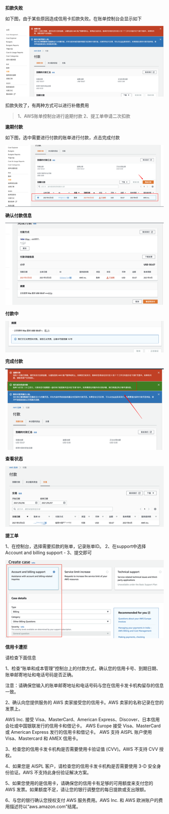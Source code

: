 **扣款失败**

如下图，由于某些原因造成信用卡扣款失败。在账单控制台会显示如下

![](./image/1043682-20210507212428685-1195052641.png)

扣款失败了，有两种方式可以进行补缴费用

> 1、AWS账单控制台进行逾期付款
> 2、提工单申请二次扣款

**逾期付款**

如下图，选中需要进行付款的账单进行付款，点击完成付款

![](./image/1043682-20210507212551098-1141003873.png)

**确认付款信息**

![](./image/1043682-20210507212701507-1631216026.png)

**付款中**

![](./image/1043682-20210507212722977-2101967009.png)

**完成付款**

![](./image/1043682-20210507212741349-683598557.png)

**查看状态**

![](./image/1043682-20210507212917542-1455876021.png)

**提工单**

1、在控制台，选择需要扣款的账单，记录账单ID。
2、在support中选择 Account and billing support - 
3、提交即可

![](./image/1043682-20210507213739163-2078546681.png)

**信用卡遭拒**

请检查下面信息

1、检查“账单和成本管理”控制台上的付款方式，确认您的信用卡号、到期日期、账单邮寄地址和电话号码是否正确。

注意：请确保您输入的账单邮寄地址和电话号码与您在信用卡发卡机构留存的信息一致。

2、确认向您提供服务的 AWS 卖家接受您的信用卡。AWS 卖家的名称记录在您的发票上。

AWS Inc. 接受 Visa、MasterCard、American Express、Discover、日本信用会社或中国银联发行的信用卡和借记卡。
AWS Europe 接受 Visa、MasterCard 或 American Express 发行的信用卡和借记卡。
AWS 支持 AISPL 账户使用 Visa、Mastercard 和 AMEX 信用卡。

3、检查您的信用卡发卡机构是否需要使用卡验证值 (CVV)。AWS 不支持 CVV 授权。

4、如果您是 AISPL 客户，请检查您的信用卡发卡机构是否需要使用 3-D 安全身份验证。AWS 不支持此身份验证解决方案。

5、如果您使用的是信用卡，请确保您的信用卡有足够的可用额度来支付您的 AWS 发票。如果额度不足，请让您的银行调整您的每日提款或支出限额。

6、与您的银行确认您授权支付 AWS 服务费用。AWS Inc. 和 AWS 欧洲账户的费用描述符以“aws.amazon.com”结尾。
